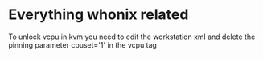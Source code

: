 # Everything whonix related

To unlock vcpu in kvm you need to edit the workstation xml and delete the pinning parameter cpuset='1' in the vcpu tag
